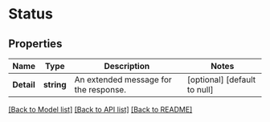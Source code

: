 # Status

## Properties
Name | Type | Description | Notes
------------ | ------------- | ------------- | -------------
**Detail** | **string** | An extended message for the response. | [optional] [default to null]

[[Back to Model list]](../README.md#documentation-for-models) [[Back to API list]](../README.md#documentation-for-api-endpoints) [[Back to README]](../README.md)


